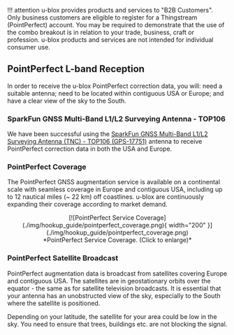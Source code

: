 
!!! attention
    u-blox provides products and services to "B2B Customers". Only business customers are eligible to register for a Thingstream (PointPerfect) account. You may be required to demonstrate that the use of the combo breakout is in relation to your trade, business, craft or profession. u-blox products and services are not intended for individual consumer use.

## PointPerfect L-band Reception

In order to receive the u-blox PointPerfect correction data, you will: need a suitable antenna; need to be located within contiguous USA or Europe; and have a clear view of the sky to the South.

### SparkFun GNSS Multi-Band L1/L2 Surveying Antenna - TOP106

We have been successful using the [SparkFun GNSS Multi-Band L1/L2 Surveying Antenna (TNC) - TOP106 (GPS-17751)](https://www.sparkfun.com/products/17751) antenna to receive
PointPerfect correction data in both the USA and Europe.

### PointPerfect Coverage

The PointPerfect GNSS augmentation service is available on a continental scale with seamless coverage in Europe and contiguous USA, including up to 12 nautical miles  (~ 22 km) off coastlines. u-blox are continuously expanding their coverage according to market demand.

<center>
[![PointPerfect Service Coverage](./img/hookup_guide/pointperfect_coverage.png){ width="200" }](./img/hookup_guide/pointperfect_coverage.png)<br>
*PointPerfect Service Coverage. (Click to enlarge)*
</center>

### PointPerfect Satellite Broadcast

PointPerfect augmentation data is broadcast from satellites covering Europe and contiguous USA. The satellites are in geostationary orbits over the equator - the same as for satellite television broadcasts. It is essential that your antenna has an unobstructed view of the sky, especially to the South where the satellite is positioned.

Depending on your latitude, the satellite for your area could be low in the sky. You need to ensure that trees, buildings etc. are not blocking the signal.
